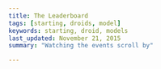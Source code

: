 ```yaml
---
title: The Leaderboard
tags: [starting, droids, model]
keywords: starting, droid, models 
last_updated: November 21, 2015
summary: "Watching the events scroll by"

---
```



<script> 
$(document).ready(function(){

});

</script>

<script> 
function calculateFocus(blockHash, droidID) {
    var focus_input = blockHash + 'FOCUS' + droidID.toString();
    var focus_hash = CryptoJS.SHA256(focus_input).toString(CryptoJS.enc.Hex);
    var first_byte = parseInt(focus_hash.substring(0, 2), 16);

    return first_byte / 255.0;
};

function calculateEnergy(blockHash, droidID) {
    var energy_input = blockHash + 'ENERGY' + droidID.toString();
    var energy_hash = CryptoJS.SHA256(energy_input).toString(CryptoJS.enc.Hex);
    var first_byte = parseInt(energy_hash.substring(0, 2), 16);

    return first_byte / 255.0;
};

function makeGradientColor(color1, color2, percent) {
    var newColor = {};

    function makeChannel(a, b) {
        return(a + Math.round((b-a)*(percent/100)));
    }

    function makeColorPiece(num) {
        num = Math.min(num, 255);   // not more than 255
        num = Math.max(num, 0);     // not less than 0
        var str = num.toString(16);
        if (str.length < 2) {
            str = "0" + str;
        }
        return(str);
    }

    newColor.r = makeChannel(color1.r, color2.r);
    newColor.g = makeChannel(color1.g, color2.g);
    newColor.b = makeChannel(color1.b, color2.b);
    newColor.cssColor = "#" + 
                        makeColorPiece(newColor.r) + 
                        makeColorPiece(newColor.g) + 
                        makeColorPiece(newColor.b);
    return(newColor);
}

$(document).ready(function(){
        var current_blockhash;
        jQuery.ajax({
        	url: "https://api.coindroids.com/currency?id=eq.1",
		    type: "GET",
		    processData: false,
		    contentType: 'application/json'
        })
        .done(function(data, textStatus, jqXHR) {
            current_blockhash = data[0].last_ingested.block_hash;
        });
	
		jQuery.ajax({
		    url: "https://api.coindroids.com/droid?is_active=is.true&order=purse_current.desc,level.asc",
		    type: "GET",
		    processData: false,
		    contentType: 'application/json',
			})
		.done(function(data, textStatus, jqXHR) {
			current_droid = '';
			for (index = data.length - 1; index >= 0; --index) { 
				if (current_droid != data[index].id) {

                    var droidID = data[index].id;
					$("#droid_list").prepend("<div id='droid_"+droidID+"'><div class='row'><div class='col-lg-2' ><b>"+data[index].name+"</b> id: " + data[index].id + ", <i>Level "+data[index].level+" </i></div><div class='col-lg-6 text-right' ></div></div></div>")

					$("#droid_"+droidID).append("<div class='row'><div class='col-lg-4'>Purse "+create_progress_bar((data[index].purse_current/100),(1000000), 'bits')+"</div><div class='col-lg-4 '>Health "+create_progress_bar(data[index].health_current,data[index].health_max, '')+"</div></div>");

                    var focus_name = "focusChart_" + droidID.toString();
                    var energy_name = "energyChart_" + droidID.toString();
					var qrtext = encodeURIComponent("bitcoin://" + data[index].attack_address + "?message=Attack " + data[index].name);

					$("#droid_"+droidID).append("<div class='row'><div class='col-lg-8 text-center'>"+((data[index].attack_address == null)?'Inactive':('<img src="https://chart.googleapis.com/chart?cht=qr&chl='+qrtext+'&chs=180x180&choe=UTF-8&chld=L|2" alt="">'+data[index].attack_address+'<canvas id="'+focus_name+'" width="100" height="100"></canvas>&nbsp;&nbsp;<canvas id="'+energy_name+'" width="100" height="100"></canvas></p>'))+ '</div></div>');

                    var red = {r:255, g:0, b:0};
                    var green = {r:0, g:255, b:0};

                    var focus = Math.round(calculateFocus(current_blockhash, droidID) * 100);
                    var energy = Math.round(calculateEnergy(current_blockhash, droidID) * 100);

                    var focusColor = makeGradientColor(red, green, focus);
                    var energyColor = makeGradientColor(red, green, energy);


					var focusData = [{value: 100-focus,color:"white"},{value: focus,color:focusColor.cssColor,label:"Focus"}];
					var energyData = [{value: 100-energy,color:"white"},{value: energy,color:energyColor.cssColor,label:"Energy"}];

					var doughnutOptions = {segmentShowStroke: true, segmentStrokeColor: '#000000', segmentStrokeWidth: 1, animationEasing: "easeOutBounce"};

					var focus_ctx = document.getElementById(focus_name).getContext("2d");
					var focusChart = new Chart(focus_ctx).Doughnut(focusData, doughnutOptions);

					var energy_ctx = document.getElementById(energy_name).getContext("2d");
					var energyChart = new Chart(energy_ctx).Doughnut(energyData, doughnutOptions);

					$("#droid_"+droidID).append("<div class='row'><div class='col-lg-8'><hr></div></div>");	
					
					current_droid = data[index].id;
					
				}
 
			}		 	

		    console.log("HTTP Request Succeeded: " + jqXHR.status);
		    console.log(data);
		})
		.fail(function(jqXHR, textStatus, errorThrown) {
		    console.log("HTTP Request Failed");
		})
		.always(function() {
		       $("#submit-lookup").show();
			   $("#submit-lookup-hidden").hide();
		});
		
});		


function create_progress_bar(now, max, units){

	return '<div class="progress"><div class="progress-bar" role="progressbar"  style=" color: black; width: ' + Math.round((now/max)*100) + '%;" ><span style="min-width: 100px; overflow:visible; ">' + Number(now).toLocaleString('en')+'/'+Number(max).toLocaleString('en') +' ' + units +'</span></div></div>';

}

</script>


<div class="container" id='droid_list'>

</div>



<br />

